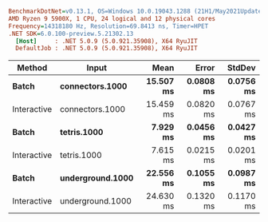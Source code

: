 ``` ini

BenchmarkDotNet=v0.13.1, OS=Windows 10.0.19043.1288 (21H1/May2021Update)
AMD Ryzen 9 5900X, 1 CPU, 24 logical and 12 physical cores
Frequency=14318180 Hz, Resolution=69.8413 ns, Timer=HPET
.NET SDK=6.0.100-preview.5.21302.13
  [Host]     : .NET 5.0.9 (5.0.921.35908), X64 RyuJIT
  DefaultJob : .NET 5.0.9 (5.0.921.35908), X64 RyuJIT


```
|      Method |            Input |      Mean |     Error |    StdDev |
|------------ |----------------- |----------:|----------:|----------:|
|       **Batch** |  **connectors.1000** | **15.507 ms** | **0.0808 ms** | **0.0756 ms** |
| Interactive |  connectors.1000 | 15.459 ms | 0.0820 ms | 0.0767 ms |
|       **Batch** |      **tetris.1000** |  **7.929 ms** | **0.0456 ms** | **0.0427 ms** |
| Interactive |      tetris.1000 |  7.615 ms | 0.0215 ms | 0.0201 ms |
|       **Batch** | **underground.1000** | **22.556 ms** | **0.1055 ms** | **0.0987 ms** |
| Interactive | underground.1000 | 24.630 ms | 0.1320 ms | 0.1170 ms |

